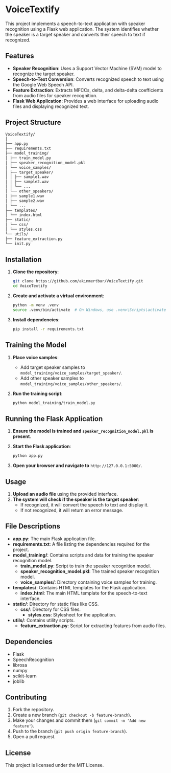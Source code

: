 # VoiceTextify

This project implements a speech-to-text application with speaker recognition using a Flask web application. The system identifies whether the speaker is a target speaker and converts their speech to text if recognized.

## Features

- **Speaker Recognition**: Uses a Support Vector Machine (SVM) model to recognize the target speaker.
- **Speech-to-Text Conversion**: Converts recognized speech to text using the Google Web Speech API.
- **Feature Extraction**: Extracts MFCCs, delta, and delta-delta coefficients from audio files for speaker recognition.
- **Flask Web Application**: Provides a web interface for uploading audio files and displaying recognized text.

## Project Structure

```bash
VoiceTextify/
│
├── app.py
├── requirements.txt
├── model_training/
│ ├── train_model.py
│ ├── speaker_recognition_model.pkl
│ └── voice_samples/
│ ├── target_speaker/
│ │ ├── sample1.wav
│ │ ├── sample2.wav
│ │ └── ...
│ └── other_speakers/
│ ├── sample1.wav
│ ├── sample2.wav
│ └── ...
├── templates/
│ └── index.html
├── static/
│ └── css/
│ └── styles.css
└── utils/
├── feature_extraction.py
└── init.py
```

## Installation

1. **Clone the repository**:
    ```bash
    git clone https://github.com/akinmertbur/VoiceTextify.git
    cd VoiceTextify
    ```

2. **Create and activate a virtual environment**:
    ```bash
    python -m venv .venv
    source .venv/bin/activate  # On Windows, use .venv\Scripts\activate
    ```

3. **Install dependencies**:
    ```bash
    pip install -r requirements.txt
    ```

## Training the Model

1. **Place voice samples**:
    - Add target speaker samples to `model_training/voice_samples/target_speaker/`.
    - Add other speaker samples to `model_training/voice_samples/other_speakers/`.

2. **Run the training script**:
    ```bash
    python model_training/train_model.py
    ```

## Running the Flask Application

1. **Ensure the model is trained and `speaker_recognition_model.pkl` is present**.
2. **Start the Flask application**:
    ```bash
    python app.py
    ```

3. **Open your browser and navigate to** `http://127.0.0.1:5000/`.

## Usage

1. **Upload an audio file** using the provided interface.
2. **The system will check if the speaker is the target speaker**:
    - If recognized, it will convert the speech to text and display it.
    - If not recognized, it will return an error message.

## File Descriptions

- **app.py**: The main Flask application file.
- **requirements.txt**: A file listing the dependencies required for the project.
- **model_training/**: Contains scripts and data for training the speaker recognition model.
  - **train_model.py**: Script to train the speaker recognition model.
  - **speaker_recognition_model.pkl**: The trained speaker recognition model.
  - **voice_samples/**: Directory containing voice samples for training.
- **templates/**: Contains HTML templates for the Flask application.
  - **index.html**: The main HTML template for the speech-to-text interface.
- **static/**: Directory for static files like CSS.
  - **css/**: Directory for CSS files.
    - **styles.css**: Stylesheet for the application.
- **utils/**: Contains utility scripts.
  - **feature_extraction.py**: Script for extracting features from audio files.

## Dependencies

- Flask
- SpeechRecognition
- librosa
- numpy
- scikit-learn
- joblib

## Contributing

1. Fork the repository.
2. Create a new branch (`git checkout -b feature-branch`).
3. Make your changes and commit them (`git commit -m 'Add new feature'`).
4. Push to the branch (`git push origin feature-branch`).
5. Open a pull request.

## License

This project is licensed under the MIT License.
